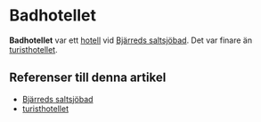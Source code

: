 # Badhotellet

**Badhotellet** var ett [hotell](hotell) vid [Bjärreds saltsjöbad](Bjärreds%20saltsjöbad). Det var finare än [turisthotellet](turisthotellet).

## Referenser till denna artikel

* [Bjärreds saltsjöbad](Bjärreds%20saltsjöbad)
* [turisthotellet](turisthotellet)
